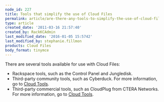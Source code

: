 ```yaml
---
node_id: 227
title: Tools that simplify the use of Cloud Files
permalink: article/are-there-any-tools-to-simplify-the-use-of-cloud-files
type: article
created_date: '2011-03-16 21:57:40'
created_by: RackKCAdmin
last_modified_date: '2016-01-05 15:5742'
last_modified_by: stephanie.fillmon
products: Cloud Files
body_format: tinymce
---
```


There are several tools available for use with Cloud Files:

-   Rackspace tools, such as the Control Panel and Jungledisk. 
-   Third-party community tools, such as Cyberduck. For more
    information, go to [Cloud
    Tools](https://cloudtools.rackspace.com/home "https://cloudtools.rackspace.com/home").
-   Third-party commercial tools, such as CloudPlug from CTERA Networks.
    For more information, go to [Cloud
    Tools](https://cloudtools.rackspace.com/home "https://cloudtools.rackspace.com/home").

 

